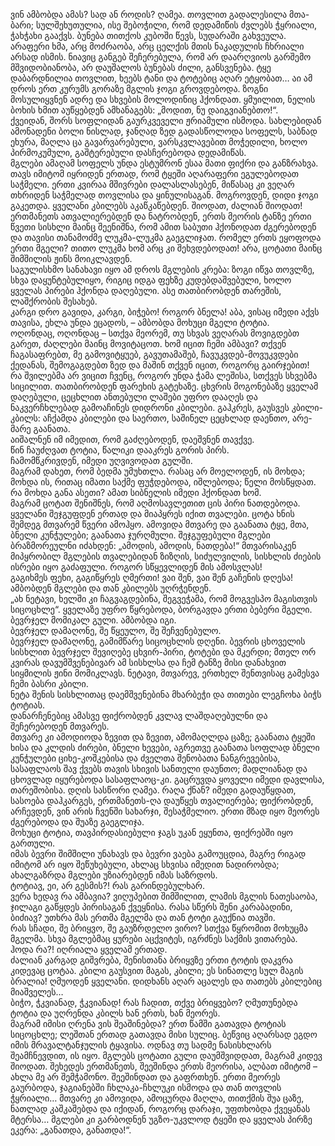 ვინ ამბობდა ამას? 
სად ან როდის? 
ღამეა. 
თოვლით გადალესილა მთა-ბარი; სულშეხუთულია, ისე შებოჭილი, რომ დედამიწის ძვლებს ჭყრიალი, ჭახჭახი გააქვს. 
ბუნება თითქოს კუბოში წევს, სუდარაში გახვეულა. 
არაფერი ხმა, არც მოძრაობა, არც ცელქის მთის ნაკადულის ჩხრიალი არსად ისმის. 
ნიავიც განგებ შეჩერებულა, რომ არ დაარღვიოს გარშემო მშვიდობიანობა, არ დაუშალოს ბუნებას ძილი, განსვენება. 
ტყე დაბარდნილია თოვლით, ხეებს ტანი და ტოტებიც აღარ ეტყობათ… 
აი ამ დროს ერთ კურუმს გორაზე მგლის ჯოგი გროვდებოდა. 
ზოგნი მოსულიყვნენ ადრე და სხვების მოლოდინიც ჰქონდათ. 
ყმუილით, ნელის ბოხის ხმით აუწყებდენ ამხანაგებს: „მოდით, ნუ დაიგვიანებთო!“.  
ქვეიდან, შორს სოფლიდან გაურკვეველი ჟრიამული ისმოდა. სახლებიდან ამონადენი ბოლი ნისლად, ჯანღად ზედ გადასწოლოდა სოფელს, საბნად ეხურა, მაღლა ცა გავარვარებული, ვარსკვლავებით მოჭედილი, ხოლო პირმოკუმული, გაშტერებული დასჩერებოდა დედამიწას.  
მგლები ამაღამ სოფელს უნდა ესტუმრონ ესაა მათი ფიქრი და განზრახვა. 
თავს იმიტომ იყრიდენ ერთად, რომ ტყეში აღარაფერი ეგულებოდათ საჭმელი. 
ერთი კვირაა მშივრები დალასლასებენ, მიწასაც კი ვეღარ თხრიდენ საჭმელად თოვლისა და ყინულისაგან. 
მოგროვდენ, დიდი ჯოგი გაკეთდა. 
ყველანი კბილებს აკაწკაწებდენ. შიოდათ, ძალიან შიოდათ! 
ერთმანეთს ათვალიერებდენ და ნატრობდენ, ერთს მეორის ტანზე ერთი წვეთი სისხლი მაინც შეენიშნა, რომ ამით საბუთი ჰქონოდათ ძგერებოდენ და თავისი თანამოძმე ლუკმა-ლუკმა გაეგლიჯათ. 
რომელ ერთს ეყოფოდა ერთი მგელი? 
თითო ლუკმა ხომ არც კი შეხვდებოდათ! 
არა, ცოტათი მაინც შიმშილის ჟინს მოიკლავდენ.  
საგულისხმო სანახავი იყო ამ დროს მგლების კრება: ზოგი იწვა თოვლზე, სხვა დაყუნტებულიყო, რიგიც იდგა ფეხზე კუდებდაშვებული, ხოლო ყველას პირები ჰქონდა დაღებული. 
ასე თათბირობდენ თარეშის, ლაშქრობის შესახებ.  
კარგი დრო გავიდა, კარგი, ბიჭებო! 
როგორ ბნელა! 
აბა, ვისაც იმედი აქვს თავისა, ეხლა უნდა ეცადოს, – ამბობდა მოხუცი მგელი ტოტია.  
ოღონდაც, ოღონდაც – სთქვა მეორემ, თუ სხვას ვეღარას მოვიგდებთ გარეთ, ძაღლები მაინც მოვიტაცოთ. 
ხომ იცით ჩემი ამბავი? 
თქვენ ჩაგასაფრებთ, მე გამოვიტყუებ, გავუთამაშებ, ჩავუკვდებ-მოვუკვდები ქედანას, შემოგაგდებთ ზედ და მაშინ თქვენ იცით, როგორც გაირჯებით!  
რა შვილებმა არ ვიცით ჩვენც, როგორ უნდა ჭამა ლეშისა, სთქვეს სხვებმა სიცილით. 
თათბირობდენ ფარეხის გატეხაზე. 
ცხვრის მოგონებაზე ყველამ დაღებული, ცეცხლით ანთებული ლაშები უფრო დააღეს და ნაკვერჩხლებად გამოაჩინეს დიდრონი კბილები. 
გაჰკრეს, გაუსვეს კბილი-კბილს: აჩქამდა კბილები და საერთო, საშინელ ცეცხლად დაენთო, არე-მარე გაანათა.  
აიშალნენ იმ იმედით, რომ გაძღებოდენ, დაეშვნენ თავქვე.  
წინ ჩაუძღვათ ტოტია, წალიკი დააკრეს გორის პირს.  
ჩამომწკრივდენ, იმედი უღვივოდათ გულში.   
მაგრამ დახეთ, რომ ბედმა უმუხთლა. 
რასაც არ მოელოდენ, ის მოხდა; მოხდა ის, რითაც იმათი საქმე ფუჭდებოდა, იშლებოდა; წელი მოსწყდათ. 
რა მოხდა განა ასეთი? 
ამათ სიბნელის იმედი ჰქონდათ ხომ.  
მაგრამ ცოტათ შენიშნეს, რომ აღმოსავლეთით ცის პირი ნათდებოდა. 
ყველანი შეჯგუფდენ ერთად და მიაპყრეს იქით თვალები. 
ცოტა ხნის შემდეგ მთვარემ წვერი ამოჰყო. 
ამოვიდა მთვარე და გაანათა ტყე, მთა, ბნელი კუნჭულები; გაანათა ჯურღმული. 
შეჯგუფებული მგლები ბრაზმორეულნი იძახდენ: „ამოდის, ამოდის, ნათდება!“ 
მთვარისაკენ მიპყრობილ მგლების თვალებიდან ზიზღის, სიძულვილის, სისხლის ძიების ისრები იყო გაძაფული. 
როგორ სწყევლიდენ მის ამოსვლას!  
გაგიხმეს ფეხი, გაგიწყრეს ღმერთი! ვაი შენ, ვაი შენ გაჩენის დღესა! ამბობდენ მგლები და თან კბილებს უღრჭენდენ.  
„ახ ნეტავი, ხელში კი ჩაგვაგდებინა, შეგვეჭამა, რომ მოგვესპო მაგისთვის სიცოცხლე“. 
ყველაზე უფრო წყრებოდა, ბორგავდა ერთი ბებერი მგელი.  
ბევრჯელ მომიკალ გული. ამბობდა იგი.  
ბევრჯელ დამაღონე, შე წყეულო, შე შეჩვენებულო.   
ბევრჯელ დამაღონე, გამიმწარე სიცოცხლის დღენი. 
ბევრის ცხოველის სისხლით ბევრჯელ შევიღებე ცხვირ-პირი, ტოტები და მკერდი; მთელ ორ კვირას დავუმშვენებივარ ამ სისხლსა და ჩემ ტანზე მისი დანახვით სიყმილის ჟინი მომიკლავს. 
ნეტავი, მთვარევ, ერთხელ შენთვისაც გამესვა ჩემი ბასრი კბილი.  
ნეტა შენის სისხლითაც დაემშვენებინა მხარბეჭი და თითები ლეგჩოხა ბიჭს ტოტიას.  
დანარჩენებიც ამასვე ფიქრობდენ კვლავ ლაშდაღებულნი და შეჩერებოდენ მთვარეს.  
მთვარე კი ამოდიოდა ზევით და ზევით, ამომაღლდა ცაზე; გაანათა ტყეში ხისა და კლდის ძირები, ბნელი ხევები, აგრეთვე გაანათა სოფლად ბნელი კუნჭულები ციხე-კოშკებისა და ძველთა შენობათა ნანგრევებისა, სასაფლაოს შავ ქვებს თავის სხივის სანთელი დაუნთო; მადლიანად და ცხოვლად იყურებოდა სასაფლაოც-კი. 
გაცრუვდა ყოველი იმედი დავლისა, თარეშობისა. 
დღის სასწორი ღამეა. 
რაღა ქნან? 
იმედი გადაუწყდათ, სასოება დაჰკარგეს, ერთმანეთს-ღა დაუწყეს თვალიერება; ფიქრობდენ, არჩევდენ, ვინ არის ჩვენში სახარჯი, შესაჭმელიო. 
ერთი მზად იყო მეორეს ძგერებოდა და შუაზე გაეგლიჯა.  
მოხუცი ტოტია, თავპირდასიებული ჯაგს უკან ეყუნთა, ფიქრებში იყო გართული.  
იმას ბევრი შიმშილი უნახავს და ბევრი ვაება გამოუცდია, მაგრე რიგად იმიტომ არ იყო შეწუხებული, ახლაც სხვისა იმედით ნადირობდა; ახალგაზრდა მგლები უზიარებდენ იმას საზრდოს.  
ტოტიავ, ეი, არ გესმის?! 
რას გარინდებულხარ.  
ვერა ხედავ რა ამბავია? 
ვიღუპებით შიმშილით, ლამის მგლის ნათესაობა, ჯილაგი გაწყდეს პირისაგან ქვეყნისა. 
რასა სწერს შენი კარაბადინი, ბიძიავ? უთხრა მას ერთმა მგელმა და თან ტოტი გაუქნია თავში.  
რას სჩადი, შე ბრიყვო, შე გაუზრდელო ვირო? სთქვა წყრომით მოხუცმა მგელმა. სხვა მგლებმაც ყურები აცქვიტეს, იგრძნეს საქმის ვითარება.  
ჰოდა რა?! იღრიალა ყველამ ერთად.  
ძალიან კარგად გიშვრება, შენისთანა ბრიყვზე ერთი ტოტის დაკვრა კიდევაც ცოტაა. 
კბილი გაუსვით მაგას, კბილი; ეს სინათლე სულ მაგის ბრალია! ღმუოდენ ყველანი. 
დიდხანს აღარ აცალეს და თათებს კბილებიც მიაშველეს…  
ბიჭო, ჭკვიანად, ჭკვიანად! რას ჩადით, თქვე ბრიყვებო? ღმუთუნებდა ტოტია და უღრენდა კბილს ხან ერთს, ხან მეორეს.  
მაგრამ იმისი ღრენა ვის შეაშინებდა? 
ერთ წამში გათავდა ტოტიას სიცოცხლე; ლეშთან ერთად გათავდა მისი სულიც. 
ბეწვიც აღარსად ეგდო იმის მრავალტანჯულის ტყავისა. 
ოდნავ თუ სადმე ნასისხლარს შეამჩნევდით, ის იყო. 
მგლებს ცოტათი გული დაუმშვიდდათ, მაგრამ კიდევ შიოდათ. 
შეხედეს ერთმანეთს, შეეშინდა ერთს მეორისა, ალბათ იმიტომ – ახლა მე არ შემჭამონო. 
შეეშინდათ და გაფრთხენ. 
ერთი მეორეს გაურბოდა, ჯაგიანებში ჩხლაკა-ჩხლუკი ისმოდა და თან თოვლის ჭყრიალი… 
მთვარე კი ამოვიდა, ამოცურდა მაღლა, თითქმის შუა ცაზე, ნათლად კაშკაშებდა და იქიდან, როგორც დარაჯი, უფთხობდა ქვეყანას მტერსა… 
მგლები კი გარბოდნენ უგზო-უკვლოდ ტყეში და ყველას პირზე ეკერა: „განათდა, განათდა!“.
